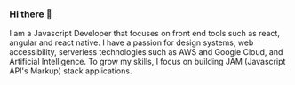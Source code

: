 ### Hi there 👋 
I am a Javascript Developer that focuses on front end tools such as react, angular and react native. I have a passion for design systems, web accessibility, serverless technologies such as AWS and Google Cloud, and Artificial Intelligence. To grow my skills, I focus on building JAM (Javascript API's Markup) stack applications.
<!--
**JSnaruto/JSnaruto** is a ✨ _special_ ✨ repository because its `README.md` (this file) appears on your GitHub profile.

Here are some ideas to get you started:

- 🔭 I’m currently working on ...
- 🌱 I’m currently learning ...
- 👯 I’m looking to collaborate on ...
- 🤔 I’m looking for help with ...
- 💬 Ask me about ...
- 📫 How to reach me: ...
- 😄 Pronouns: ...
- ⚡ Fun fact: ...
-->

